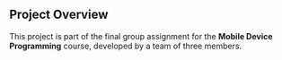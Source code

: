 ## Project Overview
This project is part of the final group assignment for the **Mobile Device Programming** course, developed by a team of three members.

